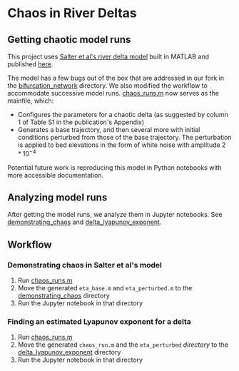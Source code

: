 # Chaos in River Deltas

## Getting chaotic model runs

This project uses [Salter et al's river delta model](
https://github.com/salterg/bifurcation_network) built in MATLAB and published [here](https://www.pnas.org/doi/10.1073/pnas.2010416117).

The model has a few bugs out of the box that are addressed in our fork in the [bifurcation_network](bifurcation_network) directory. We also modified the workflow to accommodate successive model runs. [chaos_runs.m](bifurcation_network/chaos_runs.m) now serves as the mainfile, which:
- Configures the parameters for a chaotic delta (as suggested by column 1 of Table S1 in the publication's Appendix)
- Generates a base trajectory, and then several more with initial conditions perturbed from those of the base trajectory. The perturbation is applied to bed elevations in the form of white noise with amplitude $2*10^{-4}$

Potential future work is reproducing this model in Python notebooks with more accessible documentation.

## Analyzing model runs

After getting the model runs, we analyze them in Jupyter notebooks. See [demonstrating_chaos](demonstrating_chaos) and [delta_lyapunov_exponent](delta_lyapunov_exponent).

## Workflow
### Demonstrating chaos in Salter et al's model
  1. Run [chaos_runs.m](MATLAB_Chaos/chaos_runs.m)
  2. Move the generated `eta_base.m` and `eta_perturbed.m` to the [demonstrating_chaos](demonstrating_chaos) directory
  3. Run the Jupyter notebook in that directory

### Finding an estimated Lyapunov exponent for a delta
  1. Run [chaos_runs.m](bifurcation_network/chaos_runs.m)
  2. Move the generated `chaos_run.m` and the `eta_perturbed` *directory* to the [delta_lyapunov_exponent](delta_lyapunov_exponent) directory
  3. Run the Jupyter notebook in that directory
